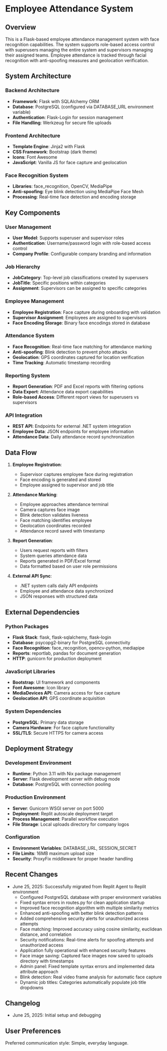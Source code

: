 # Employee Attendance System

## Overview

This is a Flask-based employee attendance management system with face recognition capabilities. The system supports role-based access control with superusers managing the entire system and supervisors managing their assigned teams. Employee attendance is tracked through facial recognition with anti-spoofing measures and geolocation verification.

## System Architecture

### Backend Architecture
- **Framework**: Flask with SQLAlchemy ORM
- **Database**: PostgreSQL (configured via DATABASE_URL environment variable)
- **Authentication**: Flask-Login for session management
- **File Handling**: Werkzeug for secure file uploads

### Frontend Architecture
- **Template Engine**: Jinja2 with Flask
- **CSS Framework**: Bootstrap (dark theme)
- **Icons**: Font Awesome
- **JavaScript**: Vanilla JS for face capture and geolocation

### Face Recognition System
- **Libraries**: face_recognition, OpenCV, MediaPipe
- **Anti-spoofing**: Eye blink detection using MediaPipe Face Mesh
- **Processing**: Real-time face detection and encoding storage

## Key Components

### User Management
- **User Model**: Supports superuser and supervisor roles
- **Authentication**: Username/password login with role-based access control
- **Company Profile**: Configurable company branding and information

### Job Hierarchy
- **JobCategory**: Top-level job classifications created by superusers
- **JobTitle**: Specific positions within categories
- **Assignment**: Supervisors can be assigned to specific categories

### Employee Management
- **Employee Registration**: Face capture during onboarding with validation
- **Supervisor Assignment**: Employees are assigned to supervisors
- **Face Encoding Storage**: Binary face encodings stored in database

### Attendance System
- **Face Recognition**: Real-time face matching for attendance marking
- **Anti-spoofing**: Blink detection to prevent photo attacks
- **Geolocation**: GPS coordinates captured for location verification
- **Time Tracking**: Automatic timestamp recording

### Reporting System
- **Report Generation**: PDF and Excel reports with filtering options
- **Data Export**: Attendance data export capabilities
- **Role-based Access**: Different report views for superusers vs supervisors

### API Integration
- **REST API**: Endpoints for external .NET system integration
- **Employee Data**: JSON endpoints for employee information
- **Attendance Data**: Daily attendance record synchronization

## Data Flow

1. **Employee Registration**:
   - Supervisor captures employee face during registration
   - Face encoding is generated and stored
   - Employee assigned to supervisor and job title

2. **Attendance Marking**:
   - Employee approaches attendance terminal
   - Camera captures face image
   - Blink detection validates liveness
   - Face matching identifies employee
   - Geolocation coordinates recorded
   - Attendance record saved with timestamp

3. **Report Generation**:
   - Users request reports with filters
   - System queries attendance data
   - Reports generated in PDF/Excel format
   - Data formatted based on user role permissions

4. **External API Sync**:
   - .NET system calls daily API endpoints
   - Employee and attendance data synchronized
   - JSON responses with structured data

## External Dependencies

### Python Packages
- **Flask Stack**: flask, flask-sqlalchemy, flask-login
- **Database**: psycopg2-binary for PostgreSQL connectivity
- **Face Recognition**: face_recognition, opencv-python, mediapipe
- **Reports**: reportlab, pandas for document generation
- **HTTP**: gunicorn for production deployment

### JavaScript Libraries
- **Bootstrap**: UI framework and components
- **Font Awesome**: Icon library
- **MediaDevices API**: Camera access for face capture
- **Geolocation API**: GPS coordinate acquisition

### System Dependencies
- **PostgreSQL**: Primary data storage
- **Camera Hardware**: For face capture functionality
- **SSL/TLS**: Secure HTTPS for camera access

## Deployment Strategy

### Development Environment
- **Runtime**: Python 3.11 with Nix package management
- **Server**: Flask development server with debug mode
- **Database**: PostgreSQL with connection pooling

### Production Environment
- **Server**: Gunicorn WSGI server on port 5000
- **Deployment**: Replit autoscale deployment target
- **Process Management**: Parallel workflow execution
- **File Storage**: Local uploads directory for company logos

### Configuration
- **Environment Variables**: DATABASE_URL, SESSION_SECRET
- **File Limits**: 16MB maximum upload size
- **Security**: ProxyFix middleware for proper header handling

## Recent Changes
- June 25, 2025: Successfully migrated from Replit Agent to Replit environment
  - Configured PostgreSQL database with proper environment variables
  - Fixed syntax errors in routes.py for clean application startup
  - Improved face recognition algorithm with multiple similarity metrics
  - Enhanced anti-spoofing with better blink detection patterns
  - Added comprehensive security alerts for unauthorized access attempts
  - Face matching: Improved accuracy using cosine similarity, euclidean distance, and correlation
  - Security notifications: Real-time alerts for spoofing attempts and unauthorized access
  - Application fully operational with enhanced security features
  - Face image saving: Captured face images now saved to uploads directory with timestamps
  - Admin panel: Fixed template syntax errors and implemented data attribute approach
  - Blink detection: Real video frame analysis for automatic face capture
  - Dynamic job titles: Categories automatically populate job title dropdowns

## Changelog
- June 25, 2025: Initial setup and debugging

## User Preferences

Preferred communication style: Simple, everyday language.